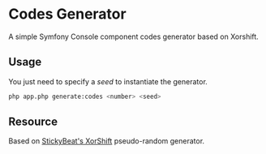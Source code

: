 # Codes Generator

A simple Symfony Console component codes generator based on Xorshift.

## Usage

You just need to specify a _seed_ to instantiate the generator.

```bash
php app.php generate:codes <number> <seed>
```

## Resource

Based on [StickyBeat's XorShift](https://github.com/StickyBeat/pseudo-random-generator-xor-shift) pseudo-random generator.  
